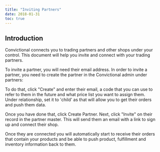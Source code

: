 ```yaml
---
title: "Inviting Partners"
date: 2018-01-31
toc: true
---
```

## Introduction
Convictional connects you to trading partners and other shops under your control. This document will help you invite and connect with your trading partners.

To invite a partner, you will need their email address. In order to invite a partner, you need to create the partner in the Convictional admin under partners:

To do that, click "Create" and enter their email, a code that you can use to refer to them in the future and what price list you want to assign them. Under relationship, set it to 'child' as that will allow you to get their orders and push them data.

Once you have done that, click Create Partner. Next, click "Invite" on their record in the partner master. This will send them an email with a link to sign up and connect their shop. 

Once they are connected you will automatically start to receive their orders that contain your products and be able to push product, fulfillment and inventory information back to them.